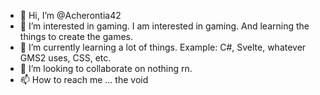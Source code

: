 - 👋 Hi, I’m @Acherontia42
- 👀 I’m interested in gaming. I am interested in gaming. And learning the things to create the games.
- 🌱 I’m currently learning a lot of things. Example: C#, Svelte, whatever GMS2 uses, CSS, etc.
- 💞️ I’m looking to collaborate on nothing rn.
- 📫 How to reach me ... the void

<!---
Acherontia42/Acherontia42 is a ✨ special ✨ repository because its `README.md` (this file) appears on your GitHub profile.
You can click the Preview link to take a look at your changes.
--->
